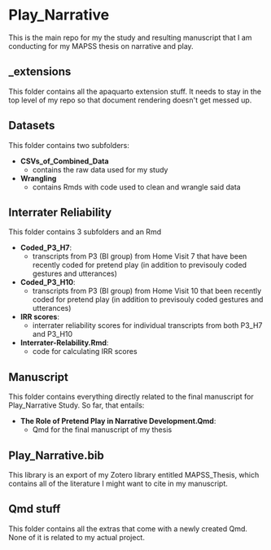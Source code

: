 # Play_Narrative
This is the main repo for my the study and resulting manuscript that I am conducting for my MAPSS thesis on narrative and play.


## _extensions
This folder contains all the apaquarto extension stuff. It needs to stay in the top level of my repo so that document rendering doesn't get messed up.

## Datasets
This folder contains two subfolders: 
* **CSVs_of_Combined_Data** 
    - contains the raw data used for my study 
* **Wrangling**
    - contains Rmds with code used to clean and wrangle said data

## Interrater Reliability
This folder contains 3 subfolders and an Rmd
* **Coded_P3_H7**: 
    - transcripts from P3 (BI group) from Home Visit 7 that have been recently coded for pretend play (in addition to previsouly coded gestures and utterances)
* **Coded_P3_H10**:
    - transcripts from P3 (BI group) from Home Visit 10 that been recently coded for pretend play (in addition to previsouly coded gestures and utterances)
* **IRR scores**:
    - interrater reliability scores for individual transcripts from both P3_H7 and P3_H10
* **Interrater-Relability.Rmd**:
    - code for calculating IRR scores
    
## Manuscript 
This folder contains everything directly related to the final manuscript for Play_Narrative Study. So far, that entails:
* **The Role of Pretend Play in Narrative Development.Qmd**: 
    - Qmd for the final manuscript of my thesis

## Play_Narrative.bib
This library is an export of my Zotero library entitled MAPSS_Thesis, which contains all of the literature I might want to cite in my manuscript.

## Qmd stuff
This folder contains all the extras that come with a newly created Qmd. None of it is related to my actual project.

